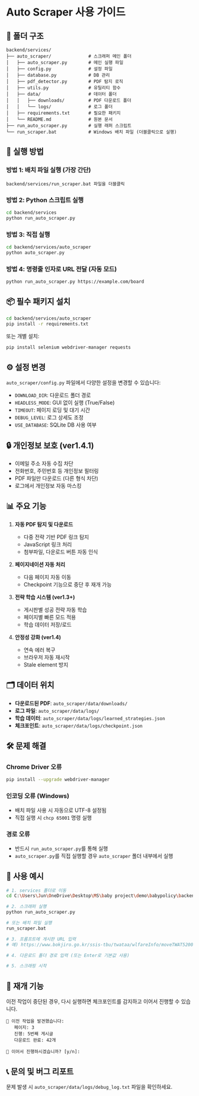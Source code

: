 # Auto Scraper 사용 가이드

## 📁 폴더 구조

```
backend/services/
├── auto_scraper/              # 스크래퍼 메인 폴더
│   ├── auto_scraper.py        # 메인 실행 파일
│   ├── config.py              # 설정 파일
│   ├── database.py            # DB 관리
│   ├── pdf_detector.py        # PDF 탐지 로직
│   ├── utils.py               # 유틸리티 함수
│   ├── data/                  # 데이터 폴더
│   │   ├── downloads/         # PDF 다운로드 폴더
│   │   └── logs/              # 로그 폴더
│   ├── requirements.txt       # 필요한 패키지
│   └── README.md              # 원본 문서
├── run_auto_scraper.py        # 실행 래퍼 스크립트
└── run_scraper.bat            # Windows 배치 파일 (더블클릭으로 실행)
```

## 🚀 실행 방법

### 방법 1: 배치 파일 실행 (가장 간단)

```
backend/services/run_scraper.bat 파일을 더블클릭
```

### 방법 2: Python 스크립트 실행

```bash
cd backend/services
python run_auto_scraper.py
```

### 방법 3: 직접 실행

```bash
cd backend/services/auto_scraper
python auto_scraper.py
```

### 방법 4: 명령줄 인자로 URL 전달 (자동 모드)

```bash
python run_auto_scraper.py https://example.com/board
```

## 📦 필수 패키지 설치

```bash
cd backend/services/auto_scraper
pip install -r requirements.txt
```

또는 개별 설치:
```bash
pip install selenium webdriver-manager requests
```

## ⚙️ 설정 변경

`auto_scraper/config.py` 파일에서 다양한 설정을 변경할 수 있습니다:

- `DOWNLOAD_DIR`: 다운로드 폴더 경로
- `HEADLESS_MODE`: GUI 없이 실행 (True/False)
- `TIMEOUT`: 페이지 로딩 및 대기 시간
- `DEBUG_LEVEL`: 로그 상세도 조정
- `USE_DATABASE`: SQLite DB 사용 여부

## 🔒 개인정보 보호 (ver1.4.1)

- 이메일 주소 자동 수집 차단
- 전화번호, 주민번호 등 개인정보 필터링
- PDF 파일만 다운로드 (다른 형식 차단)
- 로그에서 개인정보 자동 마스킹

## 📊 주요 기능

1. **자동 PDF 탐지 및 다운로드**
   - 다중 전략 기반 PDF 링크 탐지
   - JavaScript 링크 처리
   - 첨부파일, 다운로드 버튼 자동 인식

2. **페이지네이션 자동 처리**
   - 다음 페이지 자동 이동
   - Checkpoint 기능으로 중단 후 재개 가능

3. **전략 학습 시스템 (ver1.3+)**
   - 게시판별 성공 전략 자동 학습
   - 페이지별 빠른 모드 적용
   - 학습 데이터 저장/로드

4. **안정성 강화 (ver1.4)**
   - 연속 에러 복구
   - 브라우저 자동 재시작
   - Stale element 방지

## 🗂️ 데이터 위치

- **다운로드된 PDF**: `auto_scraper/data/downloads/`
- **로그 파일**: `auto_scraper/data/logs/`
- **학습 데이터**: `auto_scraper/data/logs/learned_strategies.json`
- **체크포인트**: `auto_scraper/data/logs/checkpoint.json`

## 🛠️ 문제 해결

### Chrome Driver 오류
```bash
pip install --upgrade webdriver-manager
```

### 인코딩 오류 (Windows)
- 배치 파일 사용 시 자동으로 UTF-8 설정됨
- 직접 실행 시 `chcp 65001` 명령 실행

### 경로 오류
- 반드시 `run_auto_scraper.py`를 통해 실행
- `auto_scraper.py`를 직접 실행할 경우 `auto_scraper` 폴더 내부에서 실행

## 📝 사용 예시

```bash
# 1. services 폴더로 이동
cd C:\Users\Jun\OneDrive\Desktop\MS\baby project\demo\babypolicy\backend\services

# 2. 스크래퍼 실행
python run_auto_scraper.py

# 또는 배치 파일 실행
run_scraper.bat

# 3. 프롬프트에 게시판 URL 입력
# 예) https://www.bokjiro.go.kr/ssis-tbu/twataa/wlfareInfo/moveTWAT52005M.do

# 4. 다운로드 폴더 경로 입력 (또는 Enter로 기본값 사용)

# 5. 스크래핑 시작
```

## 🔄 재개 기능

이전 작업이 중단된 경우, 다시 실행하면 체크포인트를 감지하고 이어서 진행할 수 있습니다.

```
💾 이전 작업을 발견했습니다:
   페이지: 3
   진행: 5번째 게시글
   다운로드 완료: 42개

🔄 이어서 진행하시겠습니까? [y/n]:
```

## 📞 문의 및 버그 리포트

문제 발생 시 `auto_scraper/data/logs/debug_log.txt` 파일을 확인하세요.
